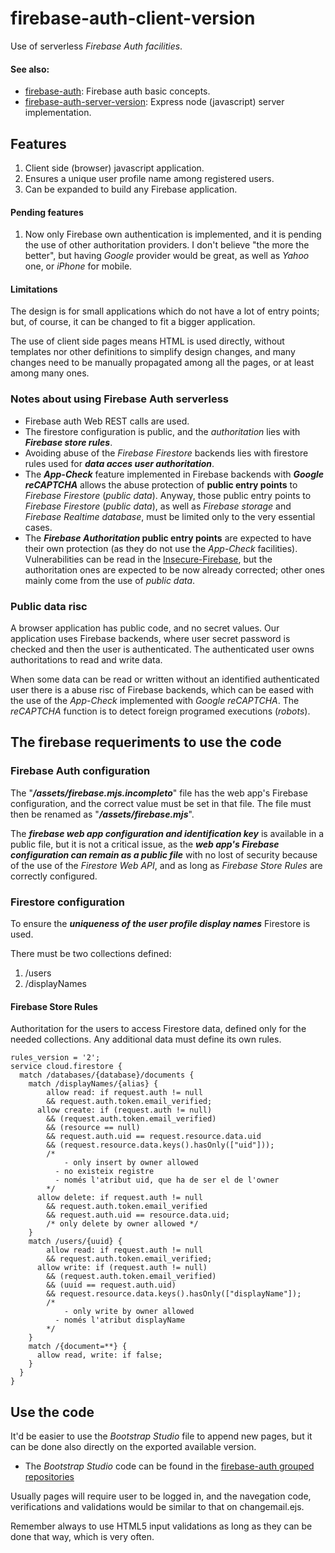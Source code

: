 # firebase-auth-client-version

Use of serverless *Firebase Auth facilities*.

#### See also:
- [firebase-auth](https://github.com/S-Cesc/firebase-auth): Firebase auth basic  concepts.
- [firebase-auth-server-version](https://github.com/S-Cesc/firebase-auth-server-version): Express node (javascript) server implementation.

## Features

1. Client side (browser) javascript application.
2. Ensures a unique user profile name among registered users.
3. Can be expanded to build any Firebase application.

#### Pending features

1. Now only Firebase own authentication is implemented, and it is pending the use of other authoritation providers. I don't believe "the more the better", but having *Google* provider would be great, as well as *Yahoo* one, or *iPhone* for mobile.

#### Limitations

The design is for small applications which do not have a lot of entry points; but, of course, it can be changed to fit a bigger application.

The use of client side pages means HTML is used directly, without templates nor other definitions to simplify design changes, and many changes need to be manually propagated among all the pages, or at least among many ones.

### Notes about using Firebase Auth serverless

- Firebase auth Web REST calls are used.
- The firestore configuration is public, and the *authoritation* lies with ***Firebase store rules***.
- Avoiding abuse of the *Firebase Firestore* backends lies with firestore rules used for ***data acces user authoritation***.
- The ***App-Check*** feature implemented in Firebase backends with ***Google reCAPTCHA*** allows the abuse protection of **public entry points** to *Firebase Firestore* (*public data*). Anyway, those public entry points to *Firebase Firestore* (*public data*), as well as *Firebase storage* and *Firebase Realtime database*, must be limited only to the very essential cases.
- The ***Firebase Authoritation* public entry points** are expected to have their own protection (as they do not use the *App-Check* facilities). Vulnerabilities can be read in the [Insecure-Firebase](https://github.com/tauh33dkhan/Hacking-Insecure-Firebase-Database), but the authoritation ones are expected to be now already corrected; other ones mainly come from the use of *public data*.

### Public data risc

A browser application has public code, and no secret values. Our application uses Firebase backends, where user secret password is checked and then the user is authenticated. The authenticated user owns authoritations to read and write data.

When some data can be read or written without an identified authenticated user there is a abuse risc of Firebase backends, which can be eased with the use of the *App-Check* implemented with *Google reCAPTCHA*. The *reCAPTCHA* function is to detect foreign programed executions (*robots*).

## The firebase requeriments to use the code

### Firebase Auth configuration

The "***/assets/firebase.mjs.incompleto***" file has the web app's Firebase configuration, and the correct value must be set in that file. The file must then be renamed as "***/assets/firebase.mjs***".

The ***firebase web app configuration and identification key*** is available in a public file, but it is not a critical issue, as the ***web app's Firebase configuration can remain as a public file*** with no lost of security because of the use of the *Firestore Web API*, and as long as *Firebase Store Rules* are correctly configured.

### Firestore configuration

To ensure the ***uniqueness of the user profile display names*** Firestore is used.

There must be two collections defined:
1. /users
2. /displayNames

#### Firebase Store Rules

Authoritation for the users to access Firestore data, defined only for the needed collections. Any additional data must define its own rules.

~~~
rules_version = '2';
service cloud.firestore {
  match /databases/{database}/documents {
    match /displayNames/{alias} {
    	allow read: if request.auth != null
      	&& request.auth.token.email_verified;
      allow create: if (request.auth != null)
        && (request.auth.token.email_verified)
      	&& (resource == null)
        && request.auth.uid == request.resource.data.uid
        && (request.resource.data.keys().hasOnly(["uid"]));
        /*
        	- only insert by owner allowed
          - no existeix registre
          - només l'atribut uid, que ha de ser el de l'owner
        */
      allow delete: if request.auth != null
      	&& request.auth.token.email_verified
      	&& request.auth.uid == resource.data.uid;
        /* only delete by owner allowed */
    }
    match /users/{uuid} {
    	allow read: if request.auth != null
      	&& request.auth.token.email_verified;
      allow write: if (request.auth != null)
        && (request.auth.token.email_verified)
        && (uuid == request.auth.uid)
        && request.resource.data.keys().hasOnly(["displayName"]);
        /*
        	- only write by owner allowed
          - només l'atribut displayName
        */
    }
    match /{document=**} {
      allow read, write: if false;
    }
  }
}
~~~

## Use the code

It'd be easier to use the *Bootstrap Studio* file to append new pages, but it can be done also directly on the exported available version.

- The *Bootstrap Studio* code can be found in the [firebase-auth grouped repositories](https://github.com/S-Cesc/firebase-auth)

Usually pages will require user to be logged in, and the navegation code, verifications and validations would be similar to that on changemail.ejs.

Remember always to use HTML5 input validations as long as they can be done that way, which is very often.
